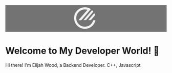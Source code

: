 ![TheElijahWoodGif](ItsElijahWood.png)

# Welcome to My Developer World! 👋
Hi there! I'm Elijah Wood, a Backend Developer. C++, Javascript
